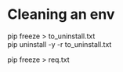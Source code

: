 # Cleaning an env


pip freeze > to_uninstall.txt     
pip uninstall -y -r to_uninstall.txt



pip freeze > req.txt
